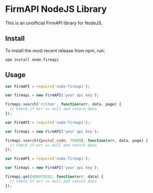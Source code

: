 FirmAPI NodeJS Library
============

This is an unofficial FirmAPI library for NodeJS.

## Install

To install the most recent release from npm, run:

    npm install node-firmapi

## Usage

```js
var FirmAPI = require('node-firmapi');

var firmapi = new FirmAPI('your api key');

firmapi.search('criteo', function(err, data, page) {
  // Check if err == null and return data
});
```

```js
var FirmAPI = require('node-firmapi');

var firmapi = new FirmAPI('your api key');

firmapi.search({postal_code: 75009}, function(err, data, page) {
  // Check if err == null and return data
});
```

```js
var FirmAPI = require('node-firmapi');

var firmapi = new FirmAPI('your api key');

firmapi.get(480470152, function(err, data) {
  // Check if err == null and return data
});
```